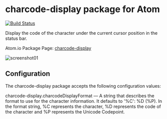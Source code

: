 # charcode-display package for Atom

[![Build Status](https://travis-ci.org/yonchu/charcode-display.svg?branch=master)](https://travis-ci.org/yonchu/charcode-display)

Display the code of the character under the current cursor position in the status bar.

Atom.io Package Page: [charcode-display](https://atom.io/packages/charcode-display)

![screenshot01](https://raw.github.com/yonchu/charcode-display/master/img/screenshot01.png)

## Configuration

The charcode-display package accepts the following configuration values:

charcode-display.charcodeDisplayFormat — A string that describes the format to use for the character information. It defaults to '%C': %D (%P). In the format string, %C represents the character, %D represents the code of the character and %P represents the Unicode Codepoint.
